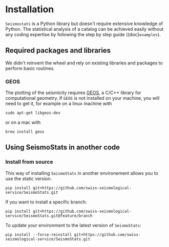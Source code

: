 # Installation

`Seismostats` is a Python library but doesn't require extensive knowledge of Python. The statistical analysis of a catalog can be achieved easily without any coding expertise by following the step by step guide ({doc}`examples`).

## Required packages and libraries

We didn't reinvent the wheel and rely on existing libraries and packages to perform basic routines.

### GEOS
The plotting of the seismicity requires [GEOS](https://libgeos.org/), a C/C++ library for computational geometry. If `GEOS` is not installed on your machine, you will need to get it, for example on a linux machine with 
```console
sudo apt-get libgeos-dev
```
or on a mac with
```console
brew install geos
```

## Using SeismoStats in another code

### Install from source
This way of installing `SeismoStats` in another environement allows you to use the static version. 
```console
pip install git+https://github.com/swiss-seismological-service/SeismoStats.git
```

If you want to install a specific branch:
```console
pip install git+https://github.com/swiss-seismological-service/SeismoStats.git@feature/branch
```

To update your environment to the latest version of `SeismoStats`:
```console
pip install --force-reinstall git+https://github.com/swiss-seismological-service/SeismoStats.git
```